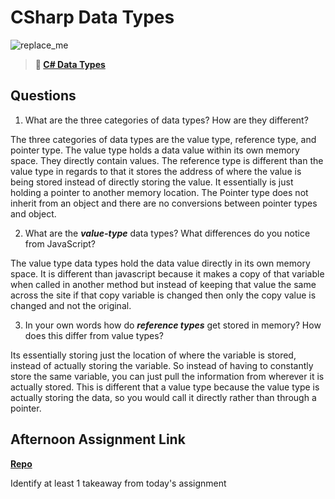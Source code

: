 # CSharp Data Types

![replace_me](https://codeworks.blob.core.windows.net/public/assets/img/illustrations/placeholder.svg)

> **📖 [C# Data Types](https://codeworksacademy.com/fs-student-guide/resources/wk10/01-CSharp-Generics)**

## Questions

1. What are the three categories of data types? How are they different?

The three categories of data types are the value type, reference type, and pointer type. The value type holds a data value within its own memory space. They directly  contain values. 
The reference type is different than the value type in regards to that it stores the address of where the value is being stored instead of directly storing the value. It essentially is just holding a pointer to another memory location. The Pointer type does not inherit from an object and there are no conversions between pointer types and object.

2. What are the ***value-type*** data types? What differences do you notice from JavaScript?

The value type data types hold the data value directly in its own memory space. It is different than javascript because it makes a copy of that variable when called in another method but instead of keeping that value the same across the site if that copy variable is changed then only the copy value is changed and not the original.

3. In your own words how do ***reference types*** get stored in memory? How does this differ from value types?

Its essentially storing just the location of where the variable is stored, instead of actually storing the variable. So instead of having to constantly store the same variable, you can just pull the information from wherever it is actually stored. This is different that a value type because the value type is actually storing the data, so you would call it directly rather than through a pointer. 


## Afternoon Assignment Link

**[Repo](https://github.com/Alexmquan/firstCclass)**

Identify at least 1 takeaway from today's assignment
